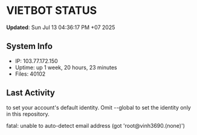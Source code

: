 # VIETBOT STATUS
**Updated**: Sun Jul 13 04:36:17 PM +07 2025

## System Info
- IP: 103.77.172.150
- Uptime: up 1 week, 20 hours, 23 minutes
- Files: 40102

## Last Activity

to set your account's default identity.
Omit --global to set the identity only in this repository.

fatal: unable to auto-detect email address (got 'root@vinh3690.(none)')
